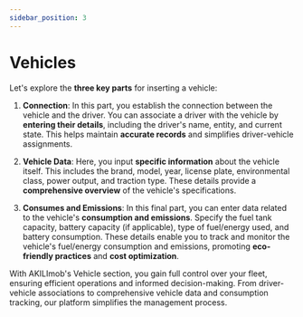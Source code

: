```yaml
---
sidebar_position: 3
---
```


# Vehicles

Let's explore the **three key parts** for inserting a vehicle:

1. **Connection**:
In this part, you establish the connection between the vehicle and the driver. You can associate a driver with the vehicle by **entering their details**, including the driver's name, entity, and current state. This helps maintain **accurate records** and simplifies driver-vehicle assignments.

2. **Vehicle Data**:
Here, you input **specific information** about the vehicle itself. This includes the brand, model, year, license plate, environmental class, power output, and traction type. These details provide a **comprehensive overview** of the vehicle's specifications.

3. **Consumes and Emissions**:
In this final part, you can enter data related to the vehicle's **consumption and emissions**. Specify the fuel tank capacity, battery capacity (if applicable), type of fuel/energy used, and battery consumption. These details enable you to track and monitor the vehicle's fuel/energy consumption and emissions, promoting **eco-friendly practices** and **cost optimization**.

With AKILImob's Vehicle section, you gain full control over your fleet, ensuring efficient operations and informed decision-making. From driver-vehicle associations to comprehensive vehicle data and consumption tracking, our platform simplifies the management process.